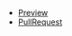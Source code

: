 * [Preview](https://github.com/euxos/mate.study)
* [PullRequest](https://github.com/euxos/mate.study/pull/1/files)
